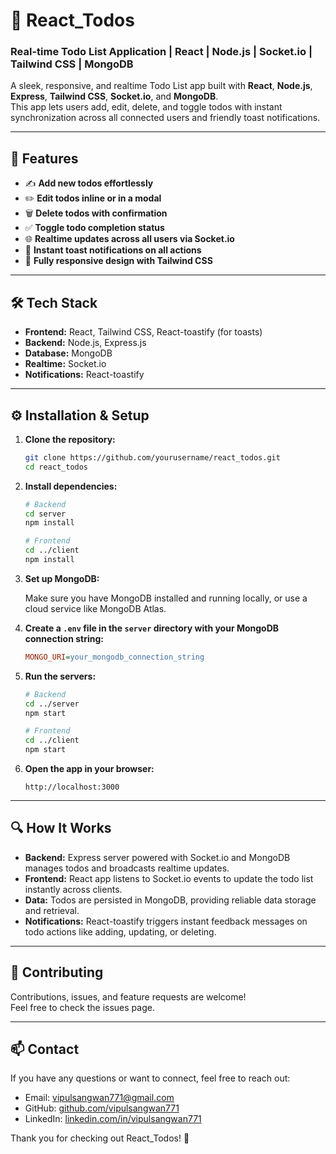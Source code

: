 # 📝 React_Todos

### Real-time Todo List Application | React | Node.js | Socket.io | Tailwind CSS | MongoDB

A sleek, responsive, and realtime Todo List app built with **React**, **Node.js**, **Express**, **Tailwind CSS**, **Socket.io**, and **MongoDB**.  
This app lets users add, edit, delete, and toggle todos with instant synchronization across all connected users and friendly toast notifications.

---

## 🚀 Features

- ✍️ **Add new todos effortlessly**  
- ✏️ **Edit todos inline or in a modal**  
- 🗑️ **Delete todos with confirmation**  
- ✅ **Toggle todo completion status**  
- 🌐 **Realtime updates across all users via Socket.io**  
- 🔔 **Instant toast notifications on all actions**  
- 📱 **Fully responsive design with Tailwind CSS**

---

## 🛠️ Tech Stack

- **Frontend:** React, Tailwind CSS, React-toastify (for toasts)  
- **Backend:** Node.js, Express.js  
- **Database:** MongoDB  
- **Realtime:** Socket.io  
- **Notifications:** React-toastify

---

## ⚙️ Installation & Setup

1. **Clone the repository:**

    ```bash
    git clone https://github.com/yourusername/react_todos.git
    cd react_todos
    ```

2. **Install dependencies:**

    ```bash
    # Backend
    cd server
    npm install

    # Frontend
    cd ../client
    npm install
    ```

3. **Set up MongoDB:**

    Make sure you have MongoDB installed and running locally, or use a cloud service like MongoDB Atlas.

4. **Create a `.env` file in the `server` directory with your MongoDB connection string:**

    ```ini
    MONGO_URI=your_mongodb_connection_string
    ```

5. **Run the servers:**

    ```bash
    # Backend
    cd ../server
    npm start

    # Frontend
    cd ../client
    npm start
    ```

6. **Open the app in your browser:**

    ```
    http://localhost:3000
    ```

---

## 🔍 How It Works

- **Backend:** Express server powered with Socket.io and MongoDB manages todos and broadcasts realtime updates.  
- **Frontend:** React app listens to Socket.io events to update the todo list instantly across clients.  
- **Data:** Todos are persisted in MongoDB, providing reliable data storage and retrieval.  
- **Notifications:** React-toastify triggers instant feedback messages on todo actions like adding, updating, or deleting.

---


## 🤝 Contributing

Contributions, issues, and feature requests are welcome!  
Feel free to check the issues page.

---

## 📫 Contact

If you have any questions or want to connect, feel free to reach out:

- Email: vipulsangwan771@gmail.com  
- GitHub: [github.com/vipulsangwan771](https://github.com/vipulsangwan771)  
- LinkedIn: [linkedin.com/in/vipulsangwan771](https://linkedin.com/in/vipulsangwan771)

Thank you for checking out React_Todos! 🚀
